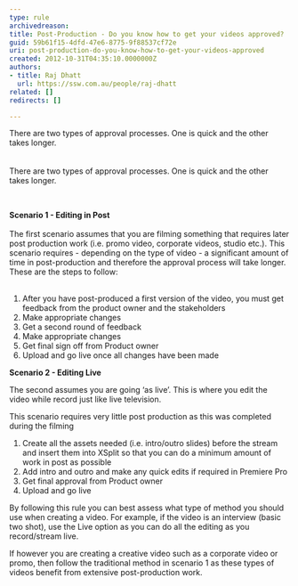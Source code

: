 ```yaml
---
type: rule
archivedreason: 
title: Post-Production - Do you know how to get your videos approved?
guid: 59b61f15-4dfd-47e6-8775-9f88537cf72e
uri: post-production-do-you-know-how-to-get-your-videos-approved
created: 2012-10-31T04:35:10.0000000Z
authors:
- title: Raj Dhatt
  url: https://ssw.com.au/people/raj-dhatt
related: []
redirects: []

---
```



​There are two types of approval processes. One is quick and the other takes longer.<br>
<br><excerpt class='endintro'></excerpt><br>
​There are two types of approval processes. One is quick and the other takes longer. <div>&#160;</div>
<div><strong>Scenario 1 - Editing in Post</strong></div>
<div>&#160;</div>
<div>The first scenario assumes that you are filming something that requires later post production work (i.e. promo video, corporate videos, studio etc.). This scenario requires - depending on the type of video - a significant amount of time in post-production and therefore the approval process will take longer. These are the steps to follow&#58;</div>
<div>&#160;</div>
<ol><li>After you have post-produced a first version of the video, you must get feedback from the product owner and the stakeholders </li>
<li>Make appropriate changes</li>
<li>Get a second round of feedback</li>
<li>Make appropriate changes</li>
<li>Get final sign off from Product owner</li>
<li>Upload and go live once all changes have been made</li></ol>
<p><strong>Scenario 2 - Editing Live</strong></p>
<p>The second assumes you are going ‘as live’. This is where you edit the video while record just like live television.</p>
<p>This scenario requires very little post production as this was completed during the filming</p>
<ol><li>Create all the assets needed (i.e. intro/outro slides) before the stream and insert them into XSplit so that you can do a minimum amount of work in post as possible</li>
<li>Add intro and outro and make any quick edits if required in Premiere Pro</li>
<li>Get final approval from Product owner</li>
<li>Upload and go live</li></ol>
<p>By following this rule you can best assess what type of method you should use when creating a video. For example, if the video is an interview (basic two shot), use the Live option as you can do all the editing as you record/stream live.</p>
If however you are creating a creative video such as a corporate video or promo, then follow the traditional method in scenario 1 as these types of videos benefit from extensive post-production work.<br><p>&#160;</p>


